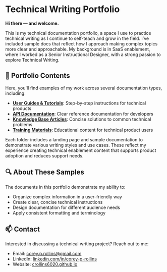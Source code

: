 # Technical Writing Portfolio

**Hi there — and welcome.**

This is my technical documentation portfolio, a space I use to practice technical
writing as I continue to self-teach and grow in the field. I’ve included sample
docs that reflect how I approach making complex topics more clear and
approachable. My background is in SaaS enablement, where I worked as a Senior
Instructional Designer, with a strong passion to explore Technical Writing.

## 📂 Portfolio Contents

Here, you'll find examples of my work across several documentation types, including:

- [**User Guides & Tutorials**](./User-Guides): Step-by-step instructions for technical products  
- [**API Documentation**](./API-Documentation): Clear reference documentation for developers  
- [**Knowledge Base Articles**](./Knowledge-Base): Concise solutions to common technical problems  
- [**Training Materials**](./Training-Materials): Educational content for technical product users

Each folder includes a landing page and sample documentation to demonstrate various
writing styles and use cases. These reflect my experience creating technical
enablement content that supports product adoption and reduces support needs.

## 🔍 About These Samples

The documents in this portfolio demonstrate my ability to:

- Organize complex information in a user-friendly way
- Create clear, concise technical instructions
- Design documentation for different audience needs
- Apply consistent formatting and terminology

## 📫 Contact

Interested in discussing a technical writing project? Reach out to me:

- Email: [corey.p.rollins@gmail.com](mailto:corey.p.rollins@gmail.com)
- LinkedIn: [linkedin.com/in/corey-p-rollins](https://www.linkedin.com/in/corey-p-rollins/)
- Website: [crollins6020.github.io](https://crollins6020.github.io)
